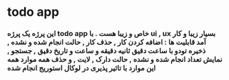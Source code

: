 <h1>todo app</h1>
<h3>
  این پرژه یک پرژه todo app خاص و زیبا هست . با ui , ux بسیار زیبا و کار آمد قابلیت ها : اضافه کردن کار , حذف کار , حالت انجام شده و نشده , <b>ذخیره تودو با ساعت دقیق ثانیه دقیقه و ساعت و تاریخ دقیق </b> , جستجو , نمایش تعداد انجام شده و نشده , حالت دارک , لایت , و حذف همه موارد <b>همه این موارد با تاثیر پذیری در لوکال استوریج انجام شده</b>
</h3>
